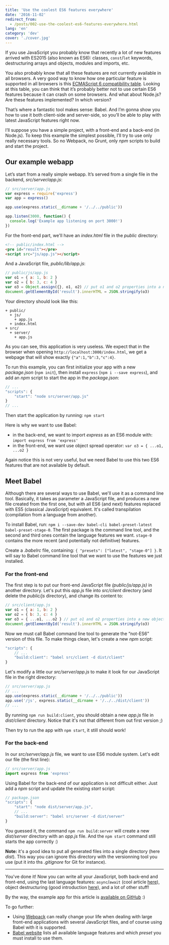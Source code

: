 ```yaml
---
title: 'Use the coolest ES6 features everywhere'
date: '2016-11-02'
redirect_from:
  - /posts/002-use-the-coolest-es6-features-everywhere.html
lang: 'en'
category: 'dev'
cover: './cover.jpg'
---
```


If you use JavaScript you probably know that recently a lot of new features arrived with ES2015 (also known as ES6): classes, `const`/`let` keywords, destructuring arrays and objects, modules and imports, etc.

You also probably know that all these features are not currently available in all browsers. A very good way to know how one particular feature is supported in all browsers is this [ECMAScript 6 compatibility table](http://kangax.github.io/compat-table/es2016plus/). Looking at this table, you can think that it’s probably better not to use certain ES6 features because it can crash on some browsers. And what about Node.js? Are these features implemented? In which version?

That’s where a fantastic tool makes sense: Babel. And I’m gonna show you how to use it both client-side and server-side, so you’ll be able to play with latest JavaScript features right now.

<!--readmore-->

I’ll suppose you have a simple project, with a front-end and a back-end (in Node.js). To keep this example the simplest possible, I’ll try to use only really necessary tools. So no Webpack, no Grunt, only _npm_ scripts to build and start the project.

## Our example webapp

Let’s start from a really simple webapp. It’s served from a single file in the backend, _src/server/app.js_:

```javascript
// src/server/app.js
var express = require('express')
var app = express()

app.use(express.static(__dirname + '/../../public'))

app.listen(3000, function() {
  console.log('Example app listening on port 3000!')
})
```

For the front-end part, we'll have an _index.html_ file in the _public_ directory:

```html
<!-- public/index.html -->
<pre id="result"></pre>
<script src="js/app.js"></script>
```

And a JavaScript file, _public/lib/app.js_:

```javascript
// public/js/app.js
var o1 = { a: 1, b: 2 }
var o2 = { b: 3, c: 4 }
var o3 = Object.assign({}, o1, o2) // put o1 and o2 properties into a new object o3
document.getElementById('result').innerHTML = JSON.stringify(o3)
```

Your directory should look like this:

```
+ public/
  + js/
    + app.js
  + index.html
+ src/
  + server/
    + app.js
```

As you can see, this application is very useless. We expect that in the browser when opening `http://localhost:3000/index.html`, we get a webpage that will show exactly `{"a":1,"b":3,"c":4}`.

To run this example, you can first initialize your app with a new _package.json_ (`npm init`), then install `express` (`npm i --save express`), and add an _npm_ script to start the app in the _package.json_:

```javascript
// ...
"scripts": {
    "start": "node src/server/app.js"
}
// ...
```

Then start the application by running: `npm start`

Here is why we want to use Babel:

- in the back-end, we want to import _express_ as an ES6 module with: `import express from 'express'`
- in the front-end, we want use object spread operator: `var o3 = { ...o1, ...o2 }`

Again notice this is not very useful, but we need Babel to use this two ES6 features that are not available by default.

## Meet Babel

Although there are several ways to use Babel, we'll use it as a command line tool. Basically, it takes as parameter a JavaScript file, and produces a new file created from the first one, but with all ES6 (and next) features replaced with ES5 (classical JavaScript) equivalent. It's called transpilation (compilation from a language from another).

To install Babel, run: `npm i --save-dev babel-cli babel-preset-latest babel-preset-stage-0`. The first package is the command line tool, and the second and third ones contain the language features we want. `stage-0` contains the more recent (and potentially not definitive) features.

Create a _.babelrc_ file, containing: `{ "presets": ["latest", "stage-0"] }`. It will say to Babel command line tool that we want to use the features we just installed.

### For the front-end

The first step is to put our front-end JavaScript file _(public/js/app.js)_ in another directory. Let's put this _app.js_ file into _src/client_ directory (and delete the _public/js_ directory), and change its content to:

```javascript
// src/client/app.js
var o1 = { a: 1, b: 2 }
var o2 = { b: 3, c: 4 }
var o3 = { ...o1, ...o2 } // put o1 and o2 properties into a new object o3
document.getElementById('result').innerHTML = JSON.stringify(o3)
```

Now we must call Babel command line tool to generate the “not-ES6” version of this file. To make things clean, let's create a new _npm_ script:

```javascript
"scripts": {
    // ...
    "build:client": "babel src/client -d dist/client"
}
```

Let's modify a little our _src/server/app.js_ to make it look for our JavaScript file in the right directory:

```javascript
// src/server/app.js
// ...
app.use(express.static(__dirname + '/../../public'))
app.use('/js', express.static(__dirname + '/../../dist/client'))
// ...
```

By running `npm run build:client`, you should obtain a new _app.js_ file in _dist/client_ directory. Notice that it's not that different from out first version ;)

Then try to run the app with `npm start`, it still should work!

### For the back-end

In our _src/server/app.js_ file, we want to use ES6 module system. Let's edit our file (the first line):

```javascript
// src/server/app.js
import express from 'express'
```

Using Babel for the back-end of our application is not difficult either. Just add a _npm_ script and update the existing _start_ script:

```javascript
// package.json
"scripts": {
    "start": "node dist/server/app.js",
    // ...
    "build:server": "babel src/server -d dist/server"
}
```

You guessed it, the command `npm run build:server` will create a new _dist/server_ directory with an _app.js_ file. And the `npm start` command still starts the app correctly :)

**Note:** it's a good idea to put all generated files into a single directory (here _dist_). This way you can ignore this directory with the versionning tool you use (put it into ths _.gitignore_ for Git for instance).

---

You've done it! Now you can write all your JavaScript, both back-end and front-end, using the last language features: `async`/`await` (cool article [here](https://www.twilio.com/blog/2015/10/asyncawait-the-hero-javascript-deserved.html)), object destructuring (good introduction [here](http://exploringjs.com/es6/ch_destructuring.html)), and a lot of other stuff!

By the way, the example app for this article is [available on GitHub](https://github.com/scastiel/hello-babel) :)

To go further:

- Using [Webpack](https://webpack.github.io/) can really change your life when dealing with large front-end applications with several JavaScript files, and of course using Babel with it is supported.
- [Babel website](http://babeljs.io/docs/plugins/) lists all available language features and which _preset_ you must install to use them.
